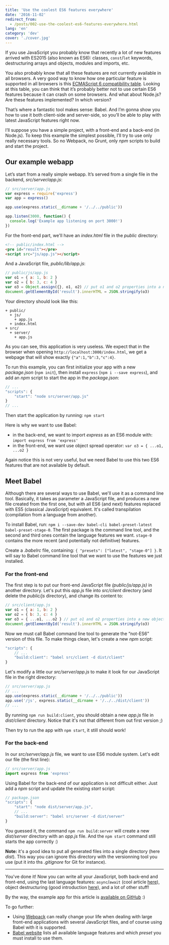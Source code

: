 ```yaml
---
title: 'Use the coolest ES6 features everywhere'
date: '2016-11-02'
redirect_from:
  - /posts/002-use-the-coolest-es6-features-everywhere.html
lang: 'en'
category: 'dev'
cover: './cover.jpg'
---
```


If you use JavaScript you probably know that recently a lot of new features arrived with ES2015 (also known as ES6): classes, `const`/`let` keywords, destructuring arrays and objects, modules and imports, etc.

You also probably know that all these features are not currently available in all browsers. A very good way to know how one particular feature is supported in all browsers is this [ECMAScript 6 compatibility table](http://kangax.github.io/compat-table/es2016plus/). Looking at this table, you can think that it’s probably better not to use certain ES6 features because it can crash on some browsers. And what about Node.js? Are these features implemented? In which version?

That’s where a fantastic tool makes sense: Babel. And I’m gonna show you how to use it both client-side and server-side, so you’ll be able to play with latest JavaScript features right now.

<!--readmore-->

I’ll suppose you have a simple project, with a front-end and a back-end (in Node.js). To keep this example the simplest possible, I’ll try to use only really necessary tools. So no Webpack, no Grunt, only _npm_ scripts to build and start the project.

## Our example webapp

Let’s start from a really simple webapp. It’s served from a single file in the backend, _src/server/app.js_:

```javascript
// src/server/app.js
var express = require('express')
var app = express()

app.use(express.static(__dirname + '/../../public'))

app.listen(3000, function() {
  console.log('Example app listening on port 3000!')
})
```

For the front-end part, we'll have an _index.html_ file in the _public_ directory:

```html
<!-- public/index.html -->
<pre id="result"></pre>
<script src="js/app.js"></script>
```

And a JavaScript file, _public/lib/app.js_:

```javascript
// public/js/app.js
var o1 = { a: 1, b: 2 }
var o2 = { b: 3, c: 4 }
var o3 = Object.assign({}, o1, o2) // put o1 and o2 properties into a new object o3
document.getElementById('result').innerHTML = JSON.stringify(o3)
```

Your directory should look like this:

```
+ public/
  + js/
    + app.js
  + index.html
+ src/
  + server/
    + app.js
```

As you can see, this application is very useless. We expect that in the browser when opening `http://localhost:3000/index.html`, we get a webpage that will show exactly `{"a":1,"b":3,"c":4}`.

To run this example, you can first initialize your app with a new _package.json_ (`npm init`), then install `express` (`npm i --save express`), and add an _npm_ script to start the app in the _package.json_:

```javascript
// ...
"scripts": {
    "start": "node src/server/app.js"
}
// ...
```

Then start the application by running: `npm start`

Here is why we want to use Babel:

- in the back-end, we want to import _express_ as an ES6 module with: `import express from 'express'`
- in the front-end, we want use object spread operator: `var o3 = { ...o1, ...o2 }`

Again notice this is not very useful, but we need Babel to use this two ES6 features that are not available by default.

## Meet Babel

Although there are several ways to use Babel, we'll use it as a command line tool. Basically, it takes as parameter a JavaScript file, and produces a new file created from the first one, but with all ES6 (and next) features replaced with ES5 (classical JavaScript) equivalent. It's called transpilation (compilation from a language from another).

To install Babel, run: `npm i --save-dev babel-cli babel-preset-latest babel-preset-stage-0`. The first package is the command line tool, and the second and third ones contain the language features we want. `stage-0` contains the more recent (and potentially not definitive) features.

Create a _.babelrc_ file, containing: `{ "presets": ["latest", "stage-0"] }`. It will say to Babel command line tool that we want to use the features we just installed.

### For the front-end

The first step is to put our front-end JavaScript file _(public/js/app.js)_ in another directory. Let's put this _app.js_ file into _src/client_ directory (and delete the _public/js_ directory), and change its content to:

```javascript
// src/client/app.js
var o1 = { a: 1, b: 2 }
var o2 = { b: 3, c: 4 }
var o3 = { ...o1, ...o2 } // put o1 and o2 properties into a new object o3
document.getElementById('result').innerHTML = JSON.stringify(o3)
```

Now we must call Babel command line tool to generate the “not-ES6” version of this file. To make things clean, let's create a new _npm_ script:

```javascript
"scripts": {
    // ...
    "build:client": "babel src/client -d dist/client"
}
```

Let's modify a little our _src/server/app.js_ to make it look for our JavaScript file in the right directory:

```javascript
// src/server/app.js
// ...
app.use(express.static(__dirname + '/../../public'))
app.use('/js', express.static(__dirname + '/../../dist/client'))
// ...
```

By running `npm run build:client`, you should obtain a new _app.js_ file in _dist/client_ directory. Notice that it's not that different from out first version ;)

Then try to run the app with `npm start`, it still should work!

### For the back-end

In our _src/server/app.js_ file, we want to use ES6 module system. Let's edit our file (the first line):

```javascript
// src/server/app.js
import express from 'express'
```

Using Babel for the back-end of our application is not difficult either. Just add a _npm_ script and update the existing _start_ script:

```javascript
// package.json
"scripts": {
    "start": "node dist/server/app.js",
    // ...
    "build:server": "babel src/server -d dist/server"
}
```

You guessed it, the command `npm run build:server` will create a new _dist/server_ directory with an _app.js_ file. And the `npm start` command still starts the app correctly :)

**Note:** it's a good idea to put all generated files into a single directory (here _dist_). This way you can ignore this directory with the versionning tool you use (put it into ths _.gitignore_ for Git for instance).

---

You've done it! Now you can write all your JavaScript, both back-end and front-end, using the last language features: `async`/`await` (cool article [here](https://www.twilio.com/blog/2015/10/asyncawait-the-hero-javascript-deserved.html)), object destructuring (good introduction [here](http://exploringjs.com/es6/ch_destructuring.html)), and a lot of other stuff!

By the way, the example app for this article is [available on GitHub](https://github.com/scastiel/hello-babel) :)

To go further:

- Using [Webpack](https://webpack.github.io/) can really change your life when dealing with large front-end applications with several JavaScript files, and of course using Babel with it is supported.
- [Babel website](http://babeljs.io/docs/plugins/) lists all available language features and which _preset_ you must install to use them.
